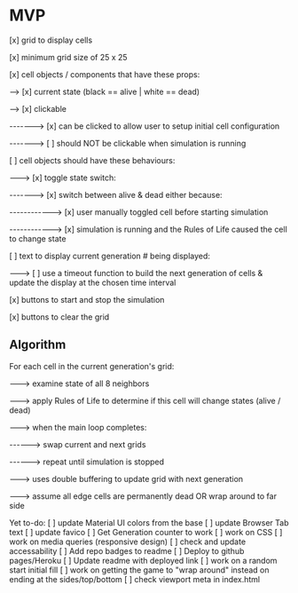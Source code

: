 
# MVP

[x] grid to display cells

[x] minimum grid size of 25 x 25

[x] cell objects / components that have these props:

--> [x] current state (black == alive | white == dead)

--> [x] clickable

-------> [x] can be clicked to allow user to setup initial cell configuration

-------> [ ] should NOT be clickable when simulation is running

[ ] cell objects should have these behaviours:

---> [x] toggle state switch:

-------> [x] switch between alive & dead either because:

------------> [x] user manually toggled cell before starting simulation

------------> [x] simulation is running and the Rules of Life caused the cell to change state

[ ] text to display current generation # being displayed:

---> [ ] use a timeout function to build the next generation of cells & update the display at the chosen time interval

[x] buttons to start and stop the simulation

[x] buttons to clear the grid

## Algorithm

For each cell in the current generation's grid:

---> examine state of all 8 neighbors

---> apply Rules of Life to determine if this cell will change states (alive / dead)

---> when the main loop completes:

------> swap current and next grids

------> repeat until simulation is stopped

---> uses double buffering to update grid with next generation

---> assume all edge cells are permanently dead OR wrap around to far side

Yet to-do:
[ ] update Material UI colors from the base
[ ] update Browser Tab text
[ ] update favico
[ ] Get Generation counter to work
[ ] work on CSS
[ ] work on media queries (responsive design)
[ ] check and update accessability
[ ] Add repo badges to readme
[ ] Deploy to github pages/Heroku
[ ] Update readme with deployed link
[ ] work on a random start initial fill
[ ] work on getting the game to "wrap around" instead on ending at the sides/top/bottom
[ ] check viewport meta in index.html
